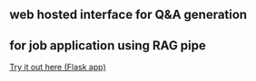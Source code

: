 ## web hosted interface for Q&A generation
## for job application using RAG pipe

<p>
          <a href='https://application-answer-generator-wxo6nxdvpq-uk.a.run.app/'>
            Try it out here (Flask app)
          </a>
        </p>
